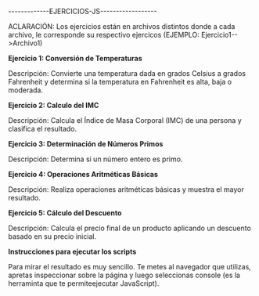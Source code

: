 -------------EJERCICIOS-JS------------------

ACLARACIÓN: Los ejercicios están en archivos distintos donde a cada archivo, le corresponde su respectivo ejercicos (EJEMPLO: Ejercicio1-->Archivo1)

**Ejercicio 1: Conversión de Temperaturas**

Descripción: Convierte una temperatura dada en grados Celsius a grados Fahrenheit y determina si la temperatura en Fahrenheit es alta, baja o moderada.

**Ejercicio 2: Calculo del IMC**

Descripción: Calcula el Índice de Masa Corporal (IMC) de una persona y clasifica el resultado.

**Ejercicio 3: Determinación de Números Primos**

Descripción: Determina si un número entero es primo.

**Ejercicio 4: Operaciones Aritméticas Básicas**

Descripción: Realiza operaciones aritméticas básicas y muestra el mayor resultado.

**Ejercicio 5: Cálculo del Descuento**

Descripción: Calcula el precio final de un producto aplicando un descuento basado en su precio inicial.

**Instrucciones para ejecutar los scripts**

Para mirar el resultado es muy sencillo. Te metes al navegador que utilizas, apretas inspeccionar sobre la página y luego seleccionas console (es la herraminta que te permiteejecutar JavaScript).

